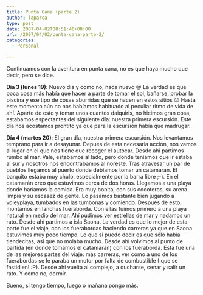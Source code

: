 ```yaml
---
title: Punta Cana (parte 2)
author: laparca
type: post
date: 2007-04-02T08:51:46+00:00
url: /2007/04/02/punta-cana-parte-2/
categories:
  - Personal

---
```

Continuamos con la aventura en punta cana, no es que haya mucho que decir, pero se dice.

**Día 3 (lunes 19)**: Nuevo día y como no, nada nuevo 😛 La verdad es que poca cosa más había que hacer a parte de tomar el sol, bañarse, probar la piscina y ese tipo de cosas aburridas que se hacen en estos sitios 😛 Hasta este momento aún no nos habíamos habituado al peculiar ritmo de vida de ahí. Aparte de esto y tomar unos cuantos daiquiris, no hicimos gran cosa, estabamos espectantes del siguiente día: nuestra primera escursión. Este día nos acostamos prontito ya que para la escursión había que madrugar.

**Día 4 (martes 20)**: El gran día, nuestra primera escursión. Nos levantamos temprano para ir a desayunar. Depués de esta necesaria acción, nos vamos al lugar en el que nos tiene que recoger el autocar. Desde ahí partimos rumbo al mar. Vale, estabamos al lado, pero donde teníamos que ir estaba al sur y nosotros nos encontrabamos al noreste. Tras atravesar un par de pueblos llegamos al puerto donde debíamos tomar un catamarán. El barquito estaba muy chulo, especialmente por la barra libre ;-). En el catamarán creo que estuvimos cerca de dos horas. Llegamos a una playa donde haríamos la comida. Era muy bonita, con sus cocoteros, su arena limpia y su escasez de gente. Lo pasamos bastante bien jugando a voleyplaya, tumbados en las tumbonas y comiendo. Después de esto, montamos en lanchas fueraborda. Con ellas fuimos primero a una playa natural en medio del mar. Ahí pudimos ver estrellas de mar y nadamos un rato. Desde ahí partimos a isla Saona. La verdad es que lo mejor de esta parte fue el viaje, con los fuerabordas haciendo carreras ya que en Saona estuvimos muy poco tiempo. Lo que si puedo decir es que sólo había tiendecitas, así que no molaba mucho. Desde ahí volvimos al punto de partida (en donde tomamos el catamarán) con los fueraborda. Esta fue una de las mejores partes del viaje: más carreras, ver como a uno de los fuerabordas se le paraba un motor por falta de combustible (¡que se fastidien! :P). Desde ahí vuelta al complejo, a ducharse, cenar y salir un rato. Y como no, dormir.

Bueno, si tengo tiempo, luego o mañana pongo más.